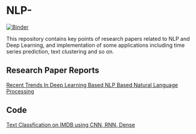 # NLP-

[![Binder](https://mybinder.org/badge.svg)](https://mybinder.org/v2/gh/rameshjesswani/NLP-/master)

This repository contains key points of research papers related to NLP and Deep Learning, and implementation of some applications including time series prediction, text clustering and so on.

## Research Paper Reports

[Recent Trends In Deep Learning Based NLP Based Natural Language Processing](https://github.com/rameshjesswani/NLP-/wiki/Recent-Trends-in-Deep-Learning-Based-Natural-Language-Processing)

## Code

[Text Classfication on IMDB using CNN, RNN, Dense](https://github.com/rameshjesswani/NLP-/blob/master/dl_models/text_classification.py)

